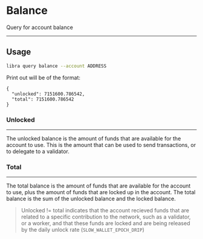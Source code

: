 # Balance
Query for account balance

---

## Usage

```bash
libra query balance --account ADDRESS
```

Print out will be of the format:
```
{
  "unlocked": 7151600.786542,
  "total": 7151600.786542
}
```

### Unlocked
---

The unlocked balance is the amount of funds that are available for the account to use. This is the amount that can be used to send transactions, or to delegate to a validator.

### Total
---

The total balance is the amount of funds that are available for the account to use, plus the amount of funds that are locked up in the account. The total balance is the sum of the unlocked balance and the locked balance.

> Unlocked != total indicates that the account recieved funds that are related to a specific contribution to the network, such as a validator, or a worker, and that these funds are locked and are being released by the daily unlock rate (`SLOW_WALLET_EPOCH_DRIP`)
